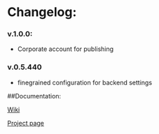 
# Changelog:

### v.1.0.0:
* Corporate account for publishing

### v.0.5.440
* finegrained configuration for backend settings

##Documentation:

[Wiki](https://bitbucket.org/viperproject/viper-ide/wiki/Home)

[Project page](http://viper.ethz.ch)